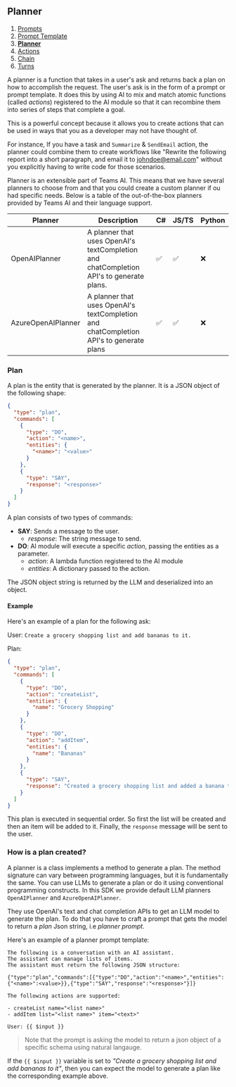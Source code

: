 ## Planner

1. [Prompts](./00.PROMPTS.md)
2. [Prompt Template](./01.TEMPLATES.md)
3. [**Planner**](./02.PLANNER.md)
4. [Actions](./03.ACTIONS.md)
5. [Chain](./04.CHAIN.md)
6. [Turns](./05.TURNS.md)

A planner is a function that takes in a user's ask and returns back a plan on how to accomplish the request. The user's ask is in the form of a prompt or prompt template. It does this by using AI to mix and match atomic functions (called *actions*) registered to the AI module so that it can recombine them into series of steps that complete a goal.

This is a powerful concept because it allows you to create actions that can be used in ways that you as a developer may not have thought of.

For instance, If you have a task and `Summarize` & `SendEmail` action, the planner could combine them to create workflows like "Rewrite the following report into a short paragraph, and email it to johndoe@email.com" without you explicitly having to write code for those scenarios.

Planner is an extensible part of Teams AI. This means that we have several planners to choose from and that you could create a custom planner if ou had specific needs. Below is a table of the out-of-the-box planners provided by Teams AI and their language support.

| Planner  | Description | C# | JS/TS | Python | 
|---|------|---|---|---|
| OpenAIPlanner   |     A planner that uses OpenAI's textCompletion and chatCompletion API's to generate plans.  | ✅ | ✅ | ❌ |
| AzureOpenAIPlanner   | A planner that uses OpenAI's textCompletion and chatCompletion API's to generate plans  | ✅ | ✅ | ❌ |


### Plan

A plan is the entity that is generated by the planner. It is a JSON object of the following shape:

```json
{
  "type": "plan",
  "commands": [
    {
      "type": "DO",
      "action": "<name>",
      "entities": {
        "<name>": "<value>"
      }
    },
    {
      "type": "SAY",
      "response": "<response>"
    }
  ]
}
```

A plan consists of two types of commands:

 - **SAY**: Sends a message to the user.
   - *response*: The string message to send.  
 - **DO**: AI module will execute a specific *action*, passing the entities as a parameter.
   - *action*: A lambda function registered to the AI module
   - *entities*: A dictionary passed to the action. 

The JSON object string is returned by the LLM and deserialized into an object.

#### Example

Here's an example of a plan for the following ask:

User:
```Create a grocery shopping list and add bananas to it.```

Plan:
```json
{
  "type": "plan",
  "commands": [
    {
      "type": "DO",
      "action": "createList",
      "entities": {
        "name": "Grocery Shopping"
      }
    },
    {
      "type": "DO",
      "action": "addItem",
      "entities": {
        "name": "Bananas"
      }
    },
    {
      "type": "SAY",
      "response": "Created a grocery shopping list and added a banana to it."
    }
  ]
}
```

This plan is executed in sequential order. So first the list will be created and then an item will be added to it. Finally, the `response` message will be sent to the user.

### How is a plan created?

A planner is a class implements a method to generate a plan. The method signature can vary between programming languages, but it is fundamentally the same. You can use LLMs to generate a plan or do it using conventional programming constructs. In this SDK we provide default LLM planners `OpenAIPlanner` and `AzureOpenAIPlanner`.

They use OpenAI's text and chat completion APIs to get an LLM model to generate the plan. To do that you have to craft a prompt that gets the model to return a *plan* Json string, i.e *planner prompt*.

Here's an example of a planner prompt template:

```
The following is a conversation with an AI assistant.
The assistant can manage lists of items.
The assistant must return the following JSON structure:

{"type":"plan","commands":[{"type":"DO","action":"<name>","entities":{"<name>":<value>}},{"type":"SAY","response":"<response>"}]}

The following actions are supported:

- createList name="<list name>"
- addItem list="<list name>" item="<text>"

User: {{ $input }}
```
> Note that the prompt is asking the model to return a json object of a specific schema using natural langauge.


If the `{{ $input }}` variable is set to *"Create a grocery shopping list and add bananas to it"*,  then you can expect the model to generate a plan like the corresponding example above.

